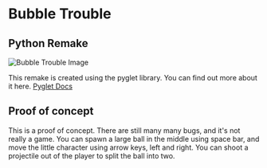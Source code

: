 # Bubble Trouble 
## Python Remake

![Bubble Trouble Image](https://play-lh.googleusercontent.com/P5-062aQemNhB6kd_8-8WTmjLRjR7Wt2PMlMOb2VKnA_thLxV_z8rkD8QIjNCwTN0g)


This remake is created using the pyglet library.
You can find out more about it here.
[Pyglet Docs](https://pyglet.readthedocs.io/)



## Proof of concept

This is a proof of concept. There are still many many bugs, and it's not really a game.
You can spawn a large ball in the middle using space bar, and move the little character using arrow keys, left and right.
You can shoot a projectile out of the player to split the ball into two.